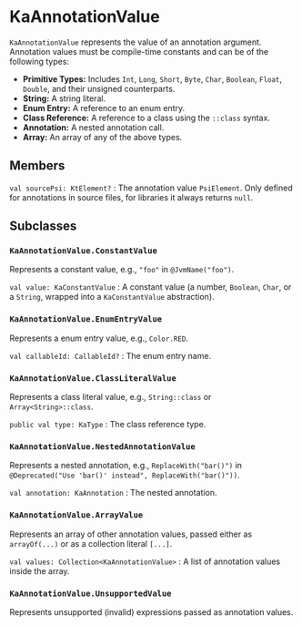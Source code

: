 # KaAnnotationValue

`KaAnnotationValue` represents the value of an annotation argument. Annotation values must be compile-time constants
and can be of the following types:

* **Primitive Types:** Includes `Int`, `Long`, `Short`, `Byte`, `Char`, `Boolean`, `Float`, `Double`, and their unsigned
  counterparts.
* **String:** A string literal.
* **Enum Entry:** A reference to an enum entry.
* **Class Reference:** A reference to a class using the `::class` syntax.
* **Annotation:** A nested annotation call.
* **Array:** An array of any of the above types.

## Members

`val sourcePsi: KtElement?`
: The annotation value `PsiElement`. Only defined for annotations in source files, for libraries it always returns `null`.

## Subclasses

### `KaAnnotationValue.ConstantValue`

Represents a constant value, e.g., `"foo"` in `@JvmName("foo")`.

`val value: KaConstantValue`
: A constant value (a number, `Boolean`, `Char`, or a `String`, wrapped into a `KaConstantValue` abstraction).

### `KaAnnotationValue.EnumEntryValue`

Represents a enum entry value, e.g., `Color.RED`.

`val callableId: CallableId?`
: The enum entry name.

### `KaAnnotationValue.ClassLiteralValue`

Represents a class literal value, e.g., `String::class` or `Array<String>::class`.

`public val type: KaType`
: The class reference type.

### `KaAnnotationValue.NestedAnnotationValue`

Represents a nested annotation, e.g., `ReplaceWith("bar()")` in `@Deprecated("Use 'bar()' instead", ReplaceWith("bar()"))`.

`val annotation: KaAnnotation`
: The nested annotation.

### `KaAnnotationValue.ArrayValue`

Represents an array of other annotation values, passed either as `arrayOf(...)` or as a collection literal `[...]`.

`val values: Collection<KaAnnotationValue>`
: A list of annotation values inside the array.

### `KaAnnotationValue.UnsupportedValue`

Represents unsupported (invalid) expressions passed as annotation values.
